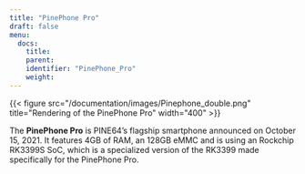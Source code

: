```yaml
---
title: "PinePhone Pro"
draft: false
menu:
  docs:
    title:
    parent:
    identifier: "PinePhone_Pro"
    weight: 
---
```


{{< figure src="/documentation/images/Pinephone_double.png" title="Rendering of the PinePhone Pro" width="400" >}}

The **PinePhone Pro** is PINE64’s flagship smartphone announced on October 15, 2021. It features 4GB of RAM, an 128GB eMMC and is using an Rockchip RK3399S SoC, which is a specialized version of the RK3399 made specifically for the PinePhone Pro.
